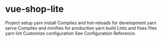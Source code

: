 # vue-shop-lite
Project setup
yarn install
Compiles and hot-reloads for development
yarn serve
Compiles and minifies for production
yarn build
Lints and fixes files
yarn lint
Customize configuration
See Configuration Reference.
